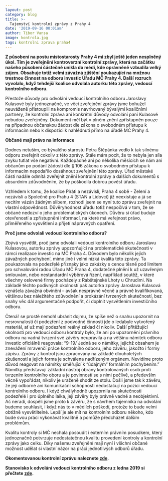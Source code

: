 ```yaml
---
layout: post
category: blog
title: >-  
  Tajemství kontrolní zprávy z Prahy 4
date: '2019-09-16 00:01am'
author: Tibor Vansa
image: kontrola.jpg
tags: kontrolni zprava praha4 
---
```


<b>Z působení na postu místostarosty Prahy 4 mi zbyl ještě jeden nesplněný úkol. Tím je zveřejnění kontroverzní kontrolní zprávy, která na začátku našeho působení částečně unikla do médi, kde oprávněně vzbudila velký zájem. Obsahuje totiž velmi závažná zjištění poukazující na možnou trestnou činnost na odboru investic Úřadu MČ Prahy 4. Další rozruch vyvolalo, když tehdejší koalice odvolala autorku této zprávy, vedoucí kontrolního odboru.</b>

Přestože důvody pro odvolání vedoucí kontrolního odboru Jaroslavy Kulasové byly jednoznačné, ve věci zveřejnění zprávy jsme bohužel neuváženě přistoupili na kompromis navrhovaný bývalými koaličními partnery, že kontrolní zpráva ani konkrétní důvody odvolání paní Kulasové nebudou zveřejněny. Dokument měl být v plném znění zpřístupněn pouze na případnou občanskou žádost dle zákona o svobodném přístupu k informacím nebo k dispozici k nahlédnutí přímo na úřadě MČ Prahy 4.

<b>Občané mají právo na informace</b>

Dodnes netuším, co bývalého starostu Petra Štěpánka vedlo k tak silnému odporu zveřejnit cokoliv z této zprávy. Stále mám pocit, že to nebyla jen síla zvyku tutlat vše negativní. Každopádně ani po několika měsících se nám ani občanům po podání žádosti dle § 106 zákona o svobodném přístupu k informacím nepodařilo dosáhnout zveřejnění této zprávy. Úřad městské části nadále odmítá zveřejnit znění kontrolní zprávy a dalších dokumentů s absurdním zdůvodněním, že by poškodila dobrou pověst úřadu. 

Vzhledem k tomu, že koalice Piráti a nezávislí, Praha 4 sobě - Zelení a nezávislí a Společně pro Prahu 4 (STAN a Lidovci) již neexistuje a já se necítím vázán žádným slibem, rozhodl jsem se nyní tuto zprávu zveřejnit na vlastní odpovědnost. Důvěryhodnost úřadu totiž nespočívá v tom, že se občané nedozví o jeho problematických úkonech. Důvěru si úřad buduje otevřeností a zpřístupnění informací, na které má veřejnost právo, přiměřeného vysvětlení a přijetí nápravných opatření. 

<b>Proč jsme odvolali vedoucí kontrolního odboru?</b>

Zbývá vysvětlit, proč jsme odvolali vedoucí kontrolního odboru Jaroslavu Kulasovou, autorku zprávy upozorňující na problematické skutečnosti v rámci realizace investic na MČ Praha 4. Důvodem bylo několik jejích závažných pochybení, mimo jiné i velmi nízká kvalita této zprávy. Ta poukazovala na podezřelé příznaky jako zakázky s cenou těsně pod limitem pro schvalování radou Úřadu MČ Praha 4, dodatečné plnění k už uzavřeným smlouvám, nebo nestandardní výběrová řízení, například soutěž, v které všechny oslovené firmy pocházely z Rabštejnské Lhoty u Chrudimi. Na základě těchto podivných okolností pak autorka zprávy Jaroslava Kulasová vznášela závažná obvinění – avšak nesprávně věcně a právně kvalifikovaná, většinou bez náležitého zdůvodnění a prokázání tvrzených skutečností, bez snahy věc dál argumentačně podpořit, či doplnit vysvětlením investičního odboru. 

Čtenář se prostě nemohl ubránit dojmu, že spíše než o snahu upozornit na nesrovnalosti či podezření z podvodné činnosti jde o ledabyle vytvořený materiál, ať už mají podezření reálný základ či nikoliv. Další přitěžující okolností pro vedoucí odboru kontroly bylo, že ani po upozornění právního odboru na vadná tvrzení své závěry neupravila a na většinu námitek odboru investic oficiálně reagovala:
“9-19/ Jedná se o námitky, jejichž obsahem je znevážení mravenčí práce kontrolního odboru, jeho závěru, jakožto i formy zápisu. Zprávy z kontrol jsou zpracovány na základě dlouholetých zkušeností a jejich forma je schválena nadřízeným orgánem. Nevidíme proto důvod reagovat na námitky směřující k “údajným“ formálním pochybením.”
Námitky představují základní nástroj obrany kontrolovaných osob proti tvrzením kontrolního oboru a je povinností se s nimi pečlivě, a především věcně vypořádat, nikoliv je uraženě shodit ze stolu. Došli jsme tak k závěru, že její odborné ani komunikační schopnosti nedostačují na pozici vedoucí kontrolního odboru. I když chvályhodně upozornila na skutečnosti podezřelé i pro úplného laika, její závěry byly právně vadné a neobjektivní. Ač neradi, dospěli jsme proto k závěru, že s návrhem tajemníka na odvolání budeme souhlasit, i když nás to v médiích poškodí, protože to bude velmi obtížně vysvětlitelné. Lepší je ale mít na kontrolním odboru někoho, kdo bude svou práci vykonávat kvalitně a pomůže předcházet dalším problémům. 

Kvalitu kontroly si MČ nechala posoudit i externím právním posudkem, který jednoznačně potvrzuje nedostatečnou kvalitu provedení kontroly a kontrolní zprávy jako celku. Díky našemu zveřejnění mají nyní i všichni občané možnost udělat si vlastní názor na práci jednotlivých odborů úřadu.

<b>Okomentovanou kontrolní zprávu naleznete [zde](https://github.com/pirati-web/praha4.pirati.cz/raw/master/_data/Zpr%C3%A1va%20z%20kontroly.pdf).</b>

<b>Stanovisko k odvolání vedoucí kontrolního odboru z ledna 2019 si přečtete [zde](https://praha4.pirati.cz/aktuality/odvolani_kulasove.html).</b>
